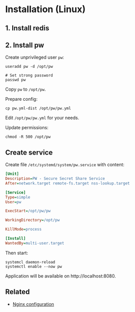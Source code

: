 # Installation (Linux)

## 1. Install redis

## 2. Install pw

Create unprivileged user `pw`:

```shell
useradd pw -d /opt/pw

# Set strong password
passwd pw
```

Copy `pw` to `/opt/pw`.

Prepare config:

```shell
cp pw.yml-dist /opt/pw/pw.yml
```

Edit `/opt/pw/pw.yml` for your needs.

Update permissions:

```shell
chmod -R 500 /opt/pw
```

## Create service

Create file `/etc/systemd/system/pw.service` with content:

```ini
[Unit]
Description=PW - Secure Secret Share Service
After=network.target remote-fs.target nss-lookup.target

[Service]
Type=simple
User=pw

ExecStart=/opt/pw/pw

WorkingDirectory=/opt/pw

KillMode=process

[Install]
WantedBy=multi-user.target
```

Then start:

```shell
systemcl daemon-reload
systemctl enable --now pw
```

Application will be available on http://localhost:8080.

## Related

- [Nginx configuration](NGINX.md)